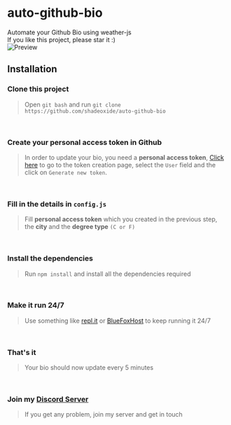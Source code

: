 # auto-github-bio
Automate your Github Bio using weather-js
<br>
If you like this project, please star it :)
<br>
![Preview](https://media.discordapp.net/attachments/725331486630215700/784732952923471887/unknown.png)
<br>
## Installation
### Clone this project
> Open `git bash` and run `git clone https://github.com/shadeoxide/auto-github-bio`

<br>

### Create your personal access token in Github
> In order to update your bio, you need a **personal access token**, [Click here](https://github.com/settings/tokens/new) to go to the token creation page, select the `User` field and the click on `Generate new token`.

<br>

### Fill in the details in `config.js`
> Fill **personal access token** which you created in the previous step, the **city** and the **degree type** `(C or F)` 

<br>

### Install the dependencies
> Run `npm install` and install all the dependencies required

<br>

### Make it run 24/7
> Use something like [repl.it](https://repl.it) or [BlueFoxHost](https://bluefox.host) to keep running it 24/7

<br>

### That's it
> Your bio should now update every 5 minutes

<br>

### Join my [Discord Server](https://discord.gg/mKyRmPB)
> If you get any problem, join my server and get in touch
